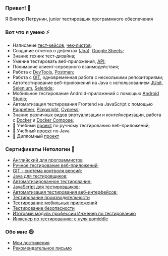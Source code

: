 ### Привет! 👋
Я Виктор Петрунин, junior тестировщик программного обеспечения

### Вот что я умею ⚡
- Написание [тест-кейсов](https://docs.google.com/spreadsheets/d/1tTQeSMVBBraZzv7SnTIFVAEFduAGgW6u-0dSSFsXTJ4/edit#gid=0), [чек-листов](https://docs.google.com/spreadsheets/d/1JPyUJUx-1EUVtOlKCdg4P52qYHaduzqQ-bNckaahMkI/edit#gid=0);
- Создание отчетов о дефектах ([Jira](http://beta-tracker.videomost.com:6895/secure/RapidBoard.jspa?rapidView=6&projectKey=BV&quickFilter=36)), [Google Sheets](https://docs.google.com/spreadsheets/d/10CTtN6L1KC3xvQUtg-oHhdOQYpgs3gYCC6OLYFowt6Y/edit#gid=0);
- Знание техник тест-дизайна;
- Умение тестировать веб-приложения, [API](https://github.com/Victor1963100/API-CI);
- Понимание клиент-серверного взаимодействия;
-  Работа с [DevTools](https://docs.google.com/document/d/1TGRXJnzFOc8HnARlNi05y-UPsB_WindDo0M20QP_rSU/edit), [Postman](https://github.com/Victor1963100/Postman-Echo);
-  Работа с [GIT]([https://github.com/netology-code/git-2-homeworks-pr](https://github.com/Victor1963100/git-2-homeworks-fork)), одновременная работа с несколькими репозиториями;
-  Автотестирование веб-приложений на Java с использованием [JUnit](https://github.com/Victor1963100/CashBackHacker2/tree/junit4), [Selenium](https://github.com/Victor1963100/CardOrder/tree/main), [Selenide](https://github.com/Victor1963100/CardDelivery/tree/main);
-  Мобильное тестирование Android-приложений с помощью [Android Studio](https://docs.google.com/document/d/1S6TGHL4RPoLkduLeEZqbp5XTkGwuWi7O0sRj6eh-pAQ/edit);
-  Автоматизация тестирования Frontend на JavaScript с помощью [Puppeteer](https://github.com/Victor1963100/Pupeteer1), [Playwright](https://github.com/Victor1963100/Playwright), [Cypress](https://github.com/Victor1963100/Cypress_1);
-  Знание различных видов виртуализации и контейнеризации, работа с [Docker](https://github.com/Victor1963100/Deadline-3) и [Docker Compose](https://github.com/Victor1963100/MyDocker);
-  🌱 Учебный [проект](https://docs.google.com/spreadsheets/d/1nGvDaEwpIqhwsHfo_NtikDhN_UBIiSZYGXXHJk0cAwQ/edit#gid=0) по ручному тестированию веб-приложений;
-  🌱 Учебный [проект](https://github.com/Victor1963100/CourseProject) по Java
-  🌱 Дипломный [проект](https://github.com/Victor1963100/diplom_project_new_v5.2)

### Сертификаты Нетологии 🌱
- [Английский для программистов](https://u.netology.ru/backend/uploads/legacy/shared_diplomas/image/230049/a12e5814ee1283b6189f803f56031d07.png?ts=1671268256)
- [Ручное тестирование веб-приложений;](https://u.netology.ru/backend/uploads/legacy/shared_diplomas/image/213373/d907180593c090cd14edc1c6e339f998.png?ts=1668071331)
- [GIT - система контроля версий;](https://u.netology.ru/backend/uploads/legacy/shared_diplomas/image/229877/4df8d19f3b0bf2db3e2cd5313f6c5d6f.png?ts=1671214887)
- [Java для тестировщиков;](https://u.netology.ru/backend/uploads/legacy/shared_diplomas/image/211491/8c80a18c155de0c6a07fea7673f46694.png?ts=1667734889)
- [Автоматизированное тестирование;](https://u.netology.ru/backend/uploads/legacy/shared_diplomas/image/243485/8d33426b4cd14cf227b0ffc49e028dd0.png?ts=1674543748)
- [JavaScript для тестировщиков;](https://u.netology.ru/backend/uploads/legacy/shared_diplomas/image/284775/31c2245e913191be0f79e918aaaa312c.png?ts=1682506894)
- [Автоматизация тестирования веб-интерфейсов;](https://u.netology.ru/backend/uploads/legacy/shared_diplomas/image/284777/b70f12811249c6931763e86e0c0cf0ef.png?ts=1682506949)
- [Тестирование производительности](https://u.netology.ru/backend/uploads/legacy/shared_diplomas/image/308525/2e4a61f17d32dea81626ae052a76883a.png?ts=1687887311)
- [Тестирование мобильных приложений](https://u.netology.ru/backend/uploads/legacy/shared_diplomas/image/311249/55e73151a522c3ac9446ab56801b7234.png?ts=1688415186)
- [Тестирование безопасности](https://u.netology.ru/backend/uploads/legacy/shared_diplomas/image/322474/81bf167ad1766f773a624805aa763fc2.png?ts=1690883388)
- [Итоговый модуль профессии Инженер по тестированию](https://netology.ru/sharing/da2f06d71281f07037b57d90fe2c358a?utm_source=social&utm_campaign=achievements)
- [Инженер по тестированию: с нуля доmiddle](https://netology.ru/sharing/e90b9267e54c19563930dc396c8df590?utm_source=social&utm_campaign=achievements)

### Обо мне 😄
- [Мои достижения](https://netolo.gy/jPo)
- [Рекомендательное письмо](https://drive.google.com/file/d/12UwxHZQiwutKwRus8cBZGgLOqxy1A3_M/view?usp=drive_link)
<!--
**Victor1963100/Victor1963100** is a ✨ _special_ ✨ repository because its `README.md` (this file) appears on your GitHub profile.

Here are some ideas to get you started:

- 🔭 I’m currently working on ...
- 🌱 I’m currently learning ...
- 👯 I’m looking to collaborate on ...
- 🤔 I’m looking for help with ...
- 💬 Ask me about ...
- 📫 How to reach me: ...
- 😄 Pronouns: ...
- ⚡ Fun fact: ...
-->
